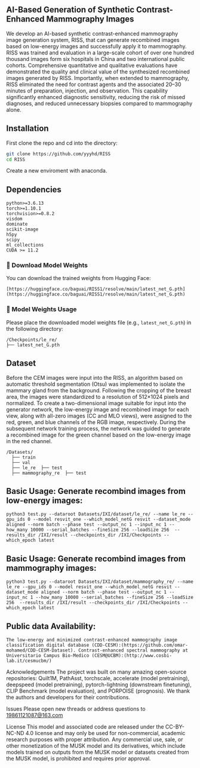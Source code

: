 ## AI-Based Generation of Synthetic Contrast-Enhanced Mammography Images

We develop an AI-based synthetic contrast-enhanced mammography image generation system, RISS, that can generate recombined images based on low-energy images and successfully apply it to mammography. RISS was trained and evaluation in a large-scale cohort of over one hundred thousand images form six hospitals in China and two international public cohorts. Comprehensive quantitative and qualitative evaluations have demonstrated the quality and clinical value of the synthesized recombined images generated by RISS. Importantly, when extended to mammography, RISS eliminated the need for contrast agents and the associated 20–30 minutes of preparation, injection, and observation. This capability significantly enhanced diagnostic sensitivity, reducing the risk of missed diagnoses, and reduced unnecessary biopsies compared to mammography alone.


## Installation
First clone the repo and cd into the directory:

```bash
git clone https://github.com/yyyhd/RISS
cd RISS
```
Create a new enviroment with anaconda.

## Dependencies
```
python>=3.6.13
torch>=1.10.1
torchvision>=0.8.2
visdom
dominate
scikit-image
h5py
scipy
ml_collections
CUDA >= 11.2
```

### 🔗 Download Model Weights

You can download the trained weights from Hugging Face:
```
[https://huggingface.co/baguai/RISS1/resolve/main/latest_net_G.pth](https://huggingface.co/baguai/RISS1/resolve/main/latest_net_G.pth)
```
### 🔧 Model Weights Usage

Please place the downloaded model weights file (e.g., `latest_net_G.pth`) in the following directory:
```
/Checkpoints/le_re/ 
├── latest_net_G.pth
```

## Dataset
Before the CEM images were input into the RISS, an algorithm based on automatic threshold segmentation (Otsu) was implemented to isolate the mammary gland from the background. Following the cropping of the breast area, the images were standardized to a resolution of 512×1024 pixels and normalized. To create a two-dimensional image suitable for input into the generator network, the low-energy image and recombined image for each view, along with all-zero images (CC and MLO views), were assigned to the red, green, and blue channels of the RGB image, respectively. During the subsequent network training process, the network was guided to generate a recombined image for the green channel based on the low-energy image in the red channel.
```
/Datasets/
  ├── train
  ├── val
  ├── le_re  ├── test
  ├── mammography_re  ├── test
```

## Basic Usage: Generate recombind images from low-energy images:
```
python3 test.py --dataroot Datasets/IXI/dataset/le_re/ --name le_re --gpu_ids 0 --model resvit_one --which_model_netG resvit --dataset_mode aligned --norm batch --phase test --output_nc 1 --input_nc 1 --how_many 10000 --serial_batches --fineSize 256 --loadSize 256  --results_dir /IXI/result --checkpoints_dir /IXI/Checkpoints --which_epoch latest
```
## Basic Usage: Generate recombind images from mammography images:
```
python3 test.py --dataroot Datasets/IXI/dataset/mammography_re/ --name le_re --gpu_ids 0 --model resvit_one --which_model_netG resvit --dataset_mode aligned --norm batch --phase test --output_nc 1 --input_nc 1 --how_many 10000 --serial_batches --fineSize 256 --loadSize 256  --results_dir /IXI/result --checkpoints_dir /IXI/Checkpoints --which_epoch latest
```
## Public data Availability:
```
The low-energy and minimized contrast-enhanced mammography image classification digital database (CDD-CESM):(https://github.com/omar-mohamed/CDD-CESM-Dataset). Contrast-enhanced spectral mammography at Universitario Campus Bio-Medico (CESM@UCBM):(http://www.cosbi-lab.it/cesmucbm/)
```
Acknowledgements
The project was built on many amazing open-source repositories: Quilt1M, PathAsst, torchscale, accelerate (model pretraining), deepspeed (model pretraining), pytorch-lightning (downstream finetuning), CLIP Benchmark (model evaluation), and PORPOISE (prognosis). We thank the authors and developers for their contributions.

Issues
Please open new threads or address questions to 19861121087@163.com

License
This model and associated code are released under the CC-BY-NC-ND 4.0 license and may only be used for non-commercial, academic research purposes with proper attribution. Any commercial use, sale, or other monetization of the MUSK model and its derivatives, which include models trained on outputs from the MUSK model or datasets created from the MUSK model, is prohibited and requires prior approval.
